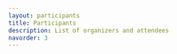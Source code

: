 ```yaml
---
layout: participants
title: Participants
description: List of organizers and attendees
navorder: 3
---
```


